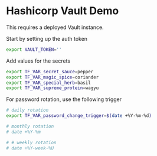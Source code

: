 # Hashicorp Vault Demo

This requires a deployed Vault instance.

Start by setting up the auth token
```sh
export VAULT_TOKEN=''
```

Add values for the secrets
```sh
export TF_VAR_secret_sauce=pepper
export TF_VAR_magic_spice=coriander
export TF_VAR_special_herb=basil
export TF_VAR_supreme_protein=wagyu
```

For password rotation, use the following trigger
```sh
# daily rotation
export TF_VAR_password_change_trigger=$(date +%Y-%m-%d)

# monthly rotation
# date +%Y-%m

# # weekly rotation
# date +%Y-week-%U
```